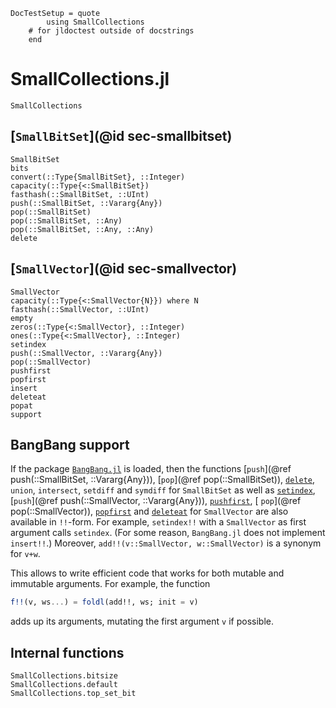 ```@meta
DocTestSetup = quote
        using SmallCollections
    # for jldoctest outside of docstrings
    end
```

# SmallCollections.jl

```@docs
SmallCollections
```

## [`SmallBitSet`](@id sec-smallbitset)

```@docs
SmallBitSet
bits
convert(::Type{SmallBitSet}, ::Integer)
capacity(::Type{<:SmallBitSet})
fasthash(::SmallBitSet, ::UInt)
push(::SmallBitSet, ::Vararg{Any})
pop(::SmallBitSet)
pop(::SmallBitSet, ::Any)
pop(::SmallBitSet, ::Any, ::Any)
delete
```

## [`SmallVector`](@id sec-smallvector)

```@docs
SmallVector
capacity(::Type{<:SmallVector{N}}) where N
fasthash(::SmallVector, ::UInt)
empty
zeros(::Type{<:SmallVector}, ::Integer)
ones(::Type{<:SmallVector}, ::Integer)
setindex
push(::SmallVector, ::Vararg{Any})
pop(::SmallVector)
pushfirst
popfirst
insert
deleteat
popat
support
```

## BangBang support

If the package [`BangBang.jl`](https://github.com/JuliaFolds2/BangBang.jl)
is loaded, then the functions
[`push`](@ref push(::SmallBitSet, ::Vararg{Any})),
[`pop`](@ref pop(::SmallBitSet)),
[`delete`](@ref),
`union`,
`intersect`,
`setdiff` and
`symdiff`
for `SmallBitSet` as well as
[`setindex`](@ref),
[`push`](@ref push(::SmallVector, ::Vararg{Any})),
[`pushfirst`](@ref),
[ `pop`](@ref pop(::SmallVector)),
[`popfirst`](@ref) and
[`deleteat`](@ref)
for `SmallVector`
are also available in `!!`-form.
For example, `setindex!!` with a `SmallVector` as first argument calls `setindex`.
(For some reason, `BangBang.jl` does not implement `insert!!`.)
Moreover, `add!!(v::SmallVector, w::SmallVector)` is a synonym for `v+w`.

This allows to write efficient code that works for both mutable and immutable arguments.
For example, the function
```julia
f!!(v, ws...) = foldl(add!!, ws; init = v)
```
adds up its arguments, mutating the first argument `v` if possible.

## Internal functions

```@docs
SmallCollections.bitsize
SmallCollections.default
SmallCollections.top_set_bit
```
